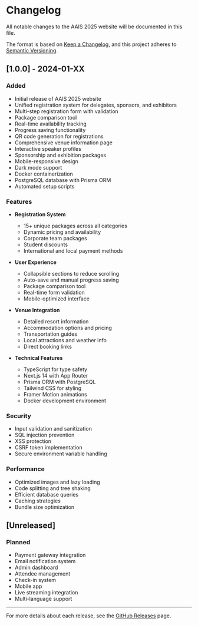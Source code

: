 # Changelog

All notable changes to the AAIS 2025 website will be documented in this file.

The format is based on [Keep a Changelog](https://keepachangelog.com/en/1.0.0/),
and this project adheres to [Semantic Versioning](https://semver.org/spec/v2.0.0.html).

## [1.0.0] - 2024-01-XX

### Added
- Initial release of AAIS 2025 website
- Unified registration system for delegates, sponsors, and exhibitors
- Multi-step registration form with validation
- Package comparison tool
- Real-time availability tracking
- Progress saving functionality
- QR code generation for registrations
- Comprehensive venue information page
- Interactive speaker profiles
- Sponsorship and exhibition packages
- Mobile-responsive design
- Dark mode support
- Docker containerization
- PostgreSQL database with Prisma ORM
- Automated setup scripts

### Features
- **Registration System**
  - 15+ unique packages across all categories
  - Dynamic pricing and availability
  - Corporate team packages
  - Student discounts
  - International and local payment methods

- **User Experience**
  - Collapsible sections to reduce scrolling
  - Auto-save and manual progress saving
  - Package comparison tool
  - Real-time form validation
  - Mobile-optimized interface

- **Venue Integration**
  - Detailed resort information
  - Accommodation options and pricing
  - Transportation guides
  - Local attractions and weather info
  - Direct booking links

- **Technical Features**
  - TypeScript for type safety
  - Next.js 14 with App Router
  - Prisma ORM with PostgreSQL
  - Tailwind CSS for styling
  - Framer Motion animations
  - Docker development environment

### Security
- Input validation and sanitization
- SQL injection prevention
- XSS protection
- CSRF token implementation
- Secure environment variable handling

### Performance
- Optimized images and lazy loading
- Code splitting and tree shaking
- Efficient database queries
- Caching strategies
- Bundle size optimization

## [Unreleased]

### Planned
- Payment gateway integration
- Email notification system
- Admin dashboard
- Attendee management
- Check-in system
- Mobile app
- Live streaming integration
- Multi-language support

---

For more details about each release, see the [GitHub Releases](https://github.com/your-username/aviation-summit-website/releases) page.
